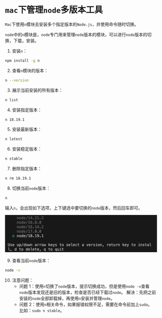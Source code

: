 # `mac`下管理`node`多版本工具

`Mac`下使用`n`模块去安装多个指定版本的`Node.js`，并使用命令随时切换。

`node`中的`n`模块是，`node`专门用来管理`node`版本的模块，可以进行`node`版本的切换，下载，安装。

1. 安装`n`：

```bash
npm install -g n
```

2. 查看`n`模块的版本：

```bash
n --version
```

3. 展示当前安装的所有版本：

```bash
n list
```

4. 安装指定版本：

```bash
n 18.19.1
```

5. 安装最新版本：

```bash
n latest
```

6. 安装稳定版本：

```bash
n stable
```

7. 删除指定版本：

```bash
n rm 18.19.1
```

8. 切换当前`node`版本：

```bash
n
```

输入`n`，会出现如下选项，上下键选中要切换的`node`版本，然后回车即可。

![切换node版本](./images/0001.png)

9. 查看当前`node`版本：

```bash
node -v
```

10. 注意问题：
    - 问题 1：使用`n`切换了`node`版本，提示切换成功，但是使用`node -v`查看`node`版本发现还是旧的版本，检查是否已经下载过`node`。
      解决：先把之前安装的`node`全部卸载掉，再使用`n`安装并管理`node`。
    - 问题 2：使用`n`相关命令，如果报错权限不足，需要在命令前加上`sudo`。\
      比如：`sudo n stable`。
